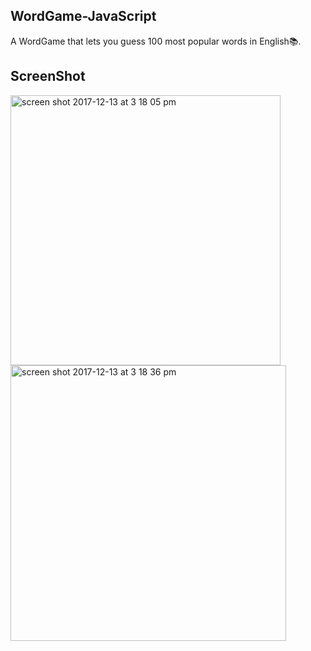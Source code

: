 ## WordGame-JavaScript
A WordGame that lets you guess 100 most popular words in English📚.

## ScreenShot

<img width="432" alt="screen shot 2017-12-13 at 3 18 05 pm" src="https://user-images.githubusercontent.com/28902787/33963023-19cb84a4-e019-11e7-83a7-86016e79ad1e.png">


<img width="441" alt="screen shot 2017-12-13 at 3 18 36 pm" src="https://user-images.githubusercontent.com/28902787/33963027-1d151774-e019-11e7-89df-e1e6aefb3395.png">
